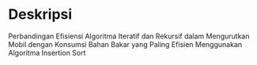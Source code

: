<h1>Deskripsi</h1>
<p>Perbandingan Efisiensi Algoritma Iteratif dan Rekursif dalam Mengurutkan Mobil dengan Konsumsi Bahan Bakar yang Paling Efisien Menggunakan Algoritma Insertion Sort
</p>
